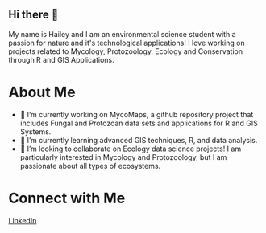 ## Hi there 👋

My name is Hailey and I am an environmental science student with a passion for nature and it's technological applications! I love working on projects related to Mycology, Protozoology, Ecology and Conservation through R and GIS Applications. 

# About Me
- 🔭 I’m currently working on MycoMaps, a github repository project that includes Fungal and Protozoan data sets and applications for R and GIS Systems.
- 🌱 I’m currently learning advanced GIS techniques, R, and data analysis.
- 🍄 I’m looking to collaborate on Ecology data science projects! I am particularly interested in Mycology and Protozoology, but I am passionate about all types of ecosystems.

 # Connect with Me
 [LinkedIn](https://www.linkedin.com/in/hailey-wittkopp/)
 

<!--
**haileymeadow/haileymeadow** is a ✨ _special_ ✨ repository because its `README.md` (this file) appears on your GitHub profile.

Here are some ideas to get you started:

- 🔭 I’m currently working on ...
- 🌱 I’m currently learning ...
- 👯 I’m looking to collaborate on ...
- 🤔 I’m looking for help with ...
- 💬 Ask me about ...
- 📫 How to reach me: ...
- 😄 Pronouns: ...
- ⚡ Fun fact: ...
-->
